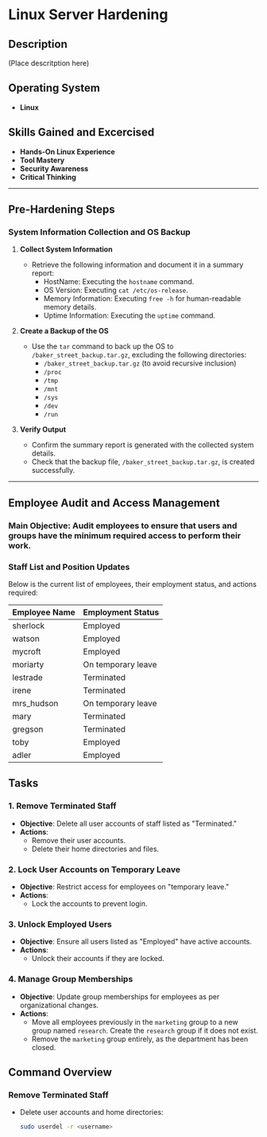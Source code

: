 # Linux Server Hardening

## Description  

(Place descritption here)  

## Operating System  

- **Linux**  

## Skills Gained and Excercised

- **Hands-On Linux Experience**
- **Tool Mastery**
- **Security Awareness**
- **Critical Thinking**

---

## Pre-Hardening Steps

### System Information Collection and OS Backup

1. **Collect System Information**
   - Retrieve the following information and document it in a summary report:
     - HostName: Executing the `hostname` command.
     - OS Version: Executing `cat /etc/os-release`.
     - Memory Information: Executing `free -h` for human-readable memory details.
     - Uptime Information: Executing the `uptime` command.

2. **Create a Backup of the OS**
   - Use the `tar` command to back up the OS to `/baker_street_backup.tar.gz`, excluding the following directories:
     - `/baker_street_backup.tar.gz` (to avoid recursive inclusion)
     - `/proc`
     - `/tmp`
     - `/mnt`
     - `/sys`
     - `/dev`
     - `/run`

3. **Verify Output**
   - Confirm the summary report is generated with the collected system details.
   - Check that the backup file, `/baker_street_backup.tar.gz`, is created successfully.




---

## Employee Audit and Access Management

### Main Objective: Audit employees to ensure that users and groups have the minimum required access to perform their work.

### Staff List and Position Updates

Below is the current list of employees, their employment status, and actions required:

| Employee Name | Employment Status     |
|---------------|-----------------------|
| sherlock      | Employed              |
| watson        | Employed              |
| mycroft       | Employed              |
| moriarty      | On temporary leave    |
| lestrade      | Terminated            |
| irene         | Terminated            |
| mrs_hudson    | On temporary leave    |
| mary          | Terminated            |
| gregson       | Terminated            |
| toby          | Employed              |
| adler         | Employed              |

## Tasks

### 1. Remove Terminated Staff
- **Objective**: Delete all user accounts of staff listed as "Terminated."
- **Actions**:
  - Remove their user accounts.
  - Delete their home directories and files.

### 2. Lock User Accounts on Temporary Leave
- **Objective**: Restrict access for employees on "temporary leave."
- **Actions**:
  - Lock the accounts to prevent login.

### 3. Unlock Employed Users
- **Objective**: Ensure all users listed as "Employed" have active accounts.
- **Actions**:
  - Unlock their accounts if they are locked.

### 4. Manage Group Memberships
- **Objective**: Update group memberships for employees as per organizational changes.
- **Actions**:
  - Move all employees previously in the `marketing` group to a new group named `research`. Create the `research` group if it does not exist.
  - Remove the `marketing` group entirely, as the department has been closed.


## Command Overview

### Remove Terminated Staff
- Delete user accounts and home directories:
  ```bash
  sudo userdel -r <username>
